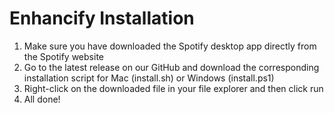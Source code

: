 # Enhancify Installation

1. Make sure you have downloaded the Spotify desktop app directly from the Spotify website
2. Go to the latest release on our GitHub and download the corresponding installation script for Mac (install.sh) or Windows (install.ps1)
3. Right-click on the downloaded file in your file explorer and then click run
4. All done!
